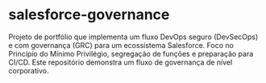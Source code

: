 # salesforce-governance
Projeto de portfólio que implementa um fluxo DevOps seguro (DevSecOps) e com governança (GRC) para um ecossistema Salesforce. Foco no Princípio do Mínimo Privilégio, segregação de funções e preparação para CI/CD.
Este repositório demonstra um fluxo de governança de nível corporativo.
